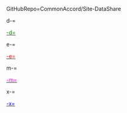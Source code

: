 GitHubRepo=CommonAccord/Site-DataShare

d-=<a href="https://github.com/{GitHubRepo}/blob/master/Doc/{PageName}"><font color="green">

-d=</font></a>

e-=<a href="https://github.com/{GitHubRepo}/blob/master/Doc/{PageName}"><font color="red">

-e=</font></a>

m-=<a href="https://github.com/{GitHubRepo}/blob/master/Doc/{PageName}"><font color="magenta">

-m=</font></a>
  
x-=<a href="https://github.com/{GitHubRepo}/blob/master/Doc/{PageName}"><font color="blue">

-x=</font></a>
